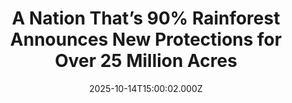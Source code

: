 ---
title: "A Nation That’s 90% Rainforest Announces New Protections for Over 25 Million Acres"
date: 2025-10-14T15:00:02.000Z
category: Human Kindness
externalLink: "https://www.goodnewsnetwork.org/nation-thats-90-rainforest-announces-protections-for-90-of-its-rainforests-over-25-million-acres/"
image: ""
excerpt: "Huge news broke recently when a country with more intact forests than any other on Earth decided that 90% of all forest cover would be preserved by law. Made in New York in advance of a UN summit that will see the party members to the Framework Conference on Climate Change (UNFCCC) meet for the […] The post A Nation…"
---